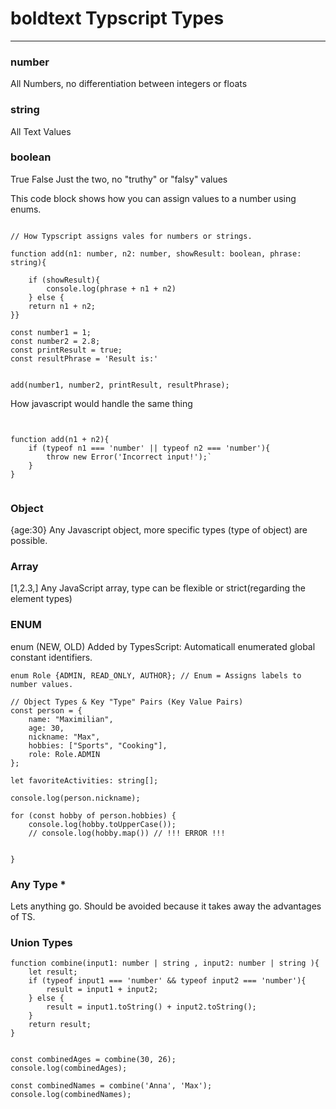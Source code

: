 # **boldtext** Typscript Types

---

### number

All Numbers, no differentiation between integers or floats

### string

All Text Values

### boolean

True False
Just the two, no "truthy" or "falsy" values

This code block shows how you can assign values to a number using enums.

```

// How Typscript assigns vales for numbers or strings.

function add(n1: number, n2: number, showResult: boolean, phrase: string){

    if (showResult){
        console.log(phrase + n1 + n2)
    } else {
    return n1 + n2;
}}

const number1 = 1;
const number2 = 2.8;
const printResult = true;
const resultPhrase = 'Result is:'


add(number1, number2, printResult, resultPhrase);

```


How javascript would handle the same thing

```


function add(n1 + n2){
    if (typeof n1 === 'number' || typeof n2 === 'number'){
        throw new Error('Incorrect input!');`
    }
}


```

### Object

{age:30}
Any Javascript object, more specific types (type of object) are possible.

### Array

[1,2.3,]
Any JavaScript array, type can be flexible or strict(regarding the element types)

### ENUM

enum (NEW, OLD)
Added by TypesScript: Automaticall enumerated global constant identifiers.

```
enum Role {ADMIN, READ_ONLY, AUTHOR}; // Enum = Assigns labels to number values.

// Object Types & Key "Type" Pairs (Key Value Pairs)
const person = {
    name: "Maximilian",
    age: 30,
    nickname: "Max",
    hobbies: ["Sports", "Cooking"],
    role: Role.ADMIN
};

let favoriteActivities: string[];

console.log(person.nickname);

for (const hobby of person.hobbies) {
    console.log(hobby.toUpperCase());
    // console.log(hobby.map()) // !!! ERROR !!!


}
```

### Any Type \*

Lets anything go. Should be avoided because it takes away the advantages of TS.

### Union Types

```
function combine(input1: number | string , input2: number | string ){
    let result;
    if (typeof input1 === 'number' && typeof input2 === 'number'){
        result = input1 + input2;
    } else {
        result = input1.toString() + input2.toString();
    }
    return result;
}


const combinedAges = combine(30, 26);
console.log(combinedAges);

const combinedNames = combine('Anna', 'Max');
console.log(combinedNames);


```
